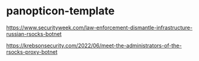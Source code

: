 # panopticon-template

https://www.securityweek.com/law-enforcement-dismantle-infrastructure-russian-rsocks-botnet

https://krebsonsecurity.com/2022/06/meet-the-administrators-of-the-rsocks-proxy-botnet

